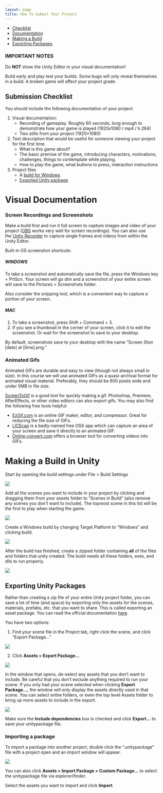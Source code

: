 ```yaml
---
layout: page
title: How To Submit Your Project
---
```


- [Checklist](how-to-submit-projects.md#submission%20checklist)
- [Documentation](how-to-submit-projects.md#visual%20documentation)
- [Making a Build](how-to-submit-projects.md#making%20a%20build)
- [Exporting Packages](how-to-submit-projects.md#exporting%20unity%20packages)

### IMPORTANT NOTES

Do **NOT** show the Unity Editor in your visual documentation!

Build early and play test your builds. Some bugs will only reveal themselves in a build. A broken game will affect your project grade.

## Submission Checklist

You should include the following documentation of your project:

1. Visual documentation:
	- Recording of gameplay. Roughly 60 seconds, long enough to demonstrate how your game is played (1920x1080 / mp4 / h.264)  
	- Two stills from your project (1920×1080)
1. Text description that would be useful for someone viewing your project for the first time.
    - What is this game about?
    - The basic premise of the game, introducing characters, motivations, challenges, things to contemplate while playing.
    - How to play the game, what buttons to press, interaction instructions
2. Project files
    - A [build for Windows](how-to-submit-projects.md#building)
    - [Exported Unity package](how-to-submit-projects.md/#exporting)

# Visual Documentation

### Screen Recordings and Screenshots

Make a build first and run it full screen to capture images and video of your project ([OBS](https://obsproject.com/) works very well for screen recordings). You can also use the [Unity Recorder](https://learn.unity.com/tutorial/working-with-unity-recorder) to capture single frames and videos from within the Unity Editor.

Built-in OS screenshot shortcuts:

##### WINDOWS

To take a screenshot and automatically save the file, press the Windows key + PrtScn. Your screen will go dim and a screenshot of your entire screen will save to the Pictures > Screenshots folder.

Also consider the snipping tool, which is a convenient way to capture a portion of your screen.
##### MAC

1. To take a screenshot, press Shift + Command + 3.
2. If you see a thumbnail in the corner of your screen, click it to edit the screenshot. Or wait for the screenshot to save to your desktop.

By default, screenshots save to your desktop with the name ”Screen Shot [date] at [time].png.”

### Animated Gifs

Animated GIFs are durable and easy to view (though not always small in size). In this course we will use animated GIFs as a quasi-archival format for animated visual material. Preferably, they should be 600 pixels wide and under 5MB in file size.

[ScreenToGif](https://www.screentogif.com/) is a good tool for quickly making a gif. Photoshop, Premiere, AfterEffects, or other video editors can also export gifs. You may also find the following free tools helpful:

- [EzGif.com](https://ezgif.com/) is an online GIF maker, editor, and compressor. Great for reducing the file size of GIFs.
- [LICEcap](https://www.cockos.com/licecap/) is a badly-named free OSX app which can capture an area of your screen and save it directly to an animated GIF.
- [Online-convert.com](https://image.online-convert.com/convert-to-gif) offers a browser tool for converting videos into GIFs.

# Making a Build in Unity

Start by opening the build settings under File > Build Settings

![](https://classes.dma.ucla.edu/Winter23/158/wp-content/uploads/2023/01/build_settings_1.gif)

Add all the scenes you want to include in your project by clicking and dragging them from your assets folder to “Scenes in Build” (also remove any scenes you don't want to include). The topmost scene in this list will be the first to play when starting the game.

![](https://classes.dma.ucla.edu/Winter23/158/wp-content/uploads/2023/01/build_settings_2.gif)

Create a Windows build by changing Target Platform to “Windows” and clicking build.

![](https://classes.dma.ucla.edu/Winter23/158/wp-content/uploads/2023/01/build_settings_3.gif)

After the build has finished, create a zipped folder containing **all** of the files and folders that unity created. The build needs all these folders, exes, and dlls to run properly.

![](https://classes.dma.ucla.edu/Winter23/158/wp-content/uploads/2023/01/Untitled-1024x444.png)

## Exporting Unity Packages

Rather than creating a zip file of your entire Unity project folder, you can save a lot of time (and space) by exporting only the assets for the scenes, materials, prefabs, etc. that you want to share. This is called exporting an asset package. You can read the official documentation [here](https://docs.unity3d.com/Manual/AssetPackagesCreate.html).

You have two options:

1. Find your scene file in the Project tab, right click the scene, and click “Export Package…”

![](https://classes.dma.ucla.edu/Winter23/158/wp-content/uploads/2023/01/export-package-1.gif)

2. Click **Assets > Export Package…**

![](https://classes.dma.ucla.edu/Winter23/158/wp-content/uploads/2023/01/export-package-2.gif)

In the window that opens, de-select any assets that you don’t want to include. Be careful that you don’t exclude anything required to run your scene. If you only had your scene selected when clicking **Export Package…**, the window will only display the assets directly used in that scene. You can select entire folders, or even the top level Assets folder to bring up more assets to include in the export.

![](https://classes.dma.ucla.edu/Winter23/158/wp-content/uploads/2023/01/export-package-3.gif)

Make sure the **Include dependencies** box is checked and click **Export…** to save your unitypackage file.

### Importing a package

To import a package into another project, double click the “.unitypackage” file with a project open and an import window will appear.

![](https://classes.dma.ucla.edu/Winter23/158/wp-content/uploads/2023/01/import-package-1.gif)

You can also click **Assets > Import Package > Custom Package…** to select the unitypackage file via explorer/finder.

Select the assets you want to import and click **Import**.
